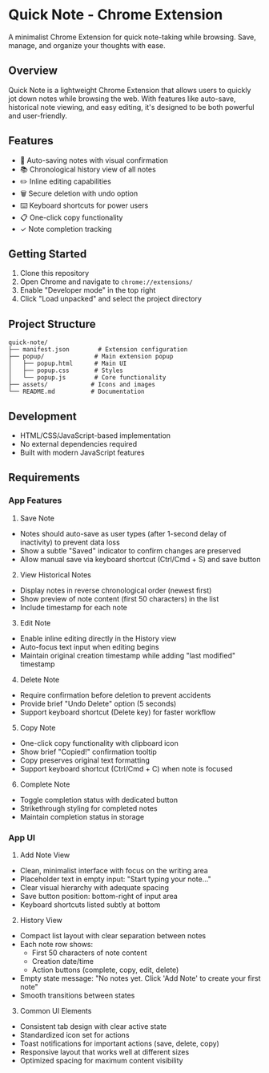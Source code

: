 # Quick Note - Chrome Extension

A minimalist Chrome Extension for quick note-taking while browsing. Save, manage, and organize your thoughts with ease.

## Overview
Quick Note is a lightweight Chrome Extension that allows users to quickly jot down notes while browsing the web. With features like auto-save, historical note viewing, and easy editing, it's designed to be both powerful and user-friendly.

## Features
- 📝 Auto-saving notes with visual confirmation
- 📚 Chronological history view of all notes
- ✏️ Inline editing capabilities
- 🗑️ Secure deletion with undo option
- ⌨️ Keyboard shortcuts for power users
- 📋 One-click copy functionality
- ✓ Note completion tracking

## Getting Started
1. Clone this repository
2. Open Chrome and navigate to `chrome://extensions/`
3. Enable "Developer mode" in the top right
4. Click "Load unpacked" and select the project directory

## Project Structure
```
quick-note/
├── manifest.json        # Extension configuration
├── popup/              # Main extension popup
│   ├── popup.html      # Main UI
│   ├── popup.css       # Styles
│   └── popup.js        # Core functionality
├── assets/            # Icons and images
└── README.md          # Documentation
```

## Development
- HTML/CSS/JavaScript-based implementation
- No external dependencies required
- Built with modern JavaScript features

## Requirements

### App Features
1. Save Note
- Notes should auto-save as user types (after 1-second delay of inactivity) to prevent data loss
- Show a subtle "Saved" indicator to confirm changes are preserved
- Allow manual save via keyboard shortcut (Ctrl/Cmd + S) and save button

2. View Historical Notes
- Display notes in reverse chronological order (newest first)
- Show preview of note content (first 50 characters) in the list
- Include timestamp for each note

3. Edit Note
- Enable inline editing directly in the History view
- Auto-focus text input when editing begins
- Maintain original creation timestamp while adding "last modified" timestamp

4. Delete Note
- Require confirmation before deletion to prevent accidents
- Provide brief "Undo Delete" option (5 seconds)
- Support keyboard shortcut (Delete key) for faster workflow

5. Copy Note
- One-click copy functionality with clipboard icon
- Show brief "Copied!" confirmation tooltip
- Copy preserves original text formatting
- Support keyboard shortcut (Ctrl/Cmd + C) when note is focused

6. Complete Note
- Toggle completion status with dedicated button
- Strikethrough styling for completed notes
- Maintain completion status in storage

### App UI
1. Add Note View
- Clean, minimalist interface with focus on the writing area
- Placeholder text in empty input: "Start typing your note..."
- Clear visual hierarchy with adequate spacing
- Save button position: bottom-right of input area
- Keyboard shortcuts listed subtly at bottom

2. History View
- Compact list layout with clear separation between notes
- Each note row shows:
  - First 50 characters of note content
  - Creation date/time
  - Action buttons (complete, copy, edit, delete)
- Empty state message: "No notes yet. Click 'Add Note' to create your first note"
- Smooth transitions between states

3. Common UI Elements
- Consistent tab design with clear active state
- Standardized icon set for actions
- Toast notifications for important actions (save, delete, copy)
- Responsive layout that works well at different sizes
- Optimized spacing for maximum content visibility

